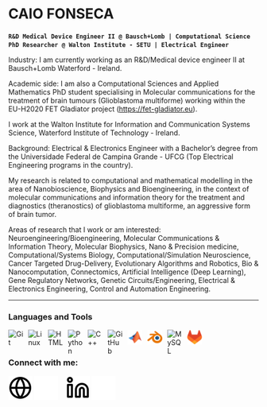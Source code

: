 # CAIO FONSECA

**`R&D Medical Device Engineer II @ Bausch+Lomb | Computational Science PhD Researcher @ Walton Institute - SETU | Electrical Engineer`**

Industry: I am currently working as an R&D/Medical device engineer II at Bausch+Lomb Waterford - Ireland.

Academic side: I am also a Computational Sciences and Applied Mathematics PhD student specialising in Molecular communications for the treatment of brain tumours (Glioblastoma multiforme) working within the EU-H2020 FET Gladiator project (https://fet-gladiator.eu).

I work at the Walton Institute for Information and Communication Systems Science, Waterford Institute of Technology - Ireland.

Background: Electrical & Electronics Engineer with a Bachelor’s degree from the Universidade Federal de Campina Grande - UFCG (Top Electrical Engineering programs in the country).

My research is related to computational and mathematical modelling in the area of Nanobioscience, Biophysics and Bioengineering, in the context of molecular communications and information theory for the treatment and diagnostics (theranostics) of glioblastoma multiforme, an aggressive form of brain tumor. 

Areas of research that I work or am interested: Neuroengineering/Bioengineering, Molecular Communications & Information Theory, Molecular Biophysics, Nano & Precision medicine, Computational/Systems Biology, Computational/Simulation Neuroscience, Cancer Targeted Drug-Delivery, Evolutionary Algorithms and Robotics, Bio & Nanocomputation, Connectomics, Artificial Intelligence (Deep Learning), Gene Regulatory Networks, Genetic Circuits/Engineering, Electrical & Electronics Engineering, Control and Automation Engineering.

---

### Languages and Tools

<img align="left" alt="Git" width="30px" style="padding-right:10px;" src="https://cdn.jsdelivr.net/gh/devicons/devicon/icons/git/git-original.svg" />
<img align="left" alt="Linux" width="30px" style="padding-right:10px;" src="https://cdn.jsdelivr.net/gh/devicons/devicon/icons/linux/linux-original.svg" />
<img align="left" alt="HTML" width="30px" style="padding-right:10px;" src="https://cdn.jsdelivr.net/gh/devicons/devicon/icons/html5/html5-plain.svg" />
<img align="left" alt="Python" width="30px" style="padding-right:10px;" src="https://cdn.jsdelivr.net/gh/devicons/devicon/icons/python/python-plain.svg" />
<img align="left" alt="C++" width="30px" style="padding-right:10px;" src="https://github.com/isocpp/logos/blob/master/cpp_logo.svg" />
<img align="left" alt="GitHub" width="30px" style="padding-right:10px;" src="https://cdn.jsdelivr.net/gh/devicons/devicon/icons/github/github-original.svg" />
<img align="left" alt="MATLAB" width="30px" style="padding-right:10px;" src="https://github.com/devicons/devicon/blob/v2.16.0/icons/matlab/matlab-original.svg" />
<img align="left" alt="blender" width="30px" style="padding-right:10px;" src="https://github.com/devicons/devicon/blob/v2.16.0/icons/blender/blender-original.svg" />
<img align="left" alt="MySQL" width="30px" style="padding-right:10px;" src="https://cdn.jsdelivr.net/gh/devicons/devicon/icons/mysql/mysql-original.svg" />
<img align="left" alt="gitlab" width="30px" style="padding-right:10px;" src="https://github.com/devicons/devicon/blob/v2.16.0/icons/gitlab/gitlab-original.svg" />
<br />

#

### Connect with me:

[![website](img/globe-light.svg)](https://caiofonseca.netlify.app#gh-light-mode-only)
[![website](img/globe-dark.svg)](https://caiofonseca.netlify.app#gh-dark-mode-only)
&nbsp;&nbsp;
[![website](img/linkedin-light.svg)](https://www.linkedin.com/in/caioqfonseca#gh-light-mode-only)
[![website](img/linkedin-dark.svg)](https://www.linkedin.com/in/caioqfonseca#gh-dark-mode-only)

#

[website]: https://caiofonseca.netlify.app
